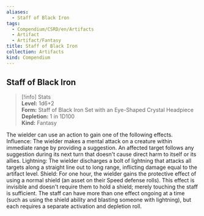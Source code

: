 ```yaml
---
aliases:
  - Staff of Black Iron
tags:
  - Compendium/CSRD/en/Artifacts
  - Artifact
  - Artifact/Fantasy
title: Staff of Black Iron
collection: Artifacts
kind: Compendium
---
```

## Staff of Black Iron  
>[!info] Stats  
> **Level:** 1d6+2  
> **Form:** Staff of Black Iron Set with an Eye-Shaped Crystal Headpiece  
> **Depletion:** 1 in 1D100  
> **Kind:** Fantasy
  
The wielder can use an action to gain one of the following effects. Influence: The wielder makes a mental attack on a creature within immediate range by providing a suggestion. An affected target follows any suggestion during its next turn that doesn't cause direct harm to itself or its allies. Lightning: The wielder discharges a bolt of lightning that attacks all targets along a straight line out to long range, inflicting damage equal to the artifact level. Shield: For one hour, the wielder gains the protective effect of using a normal shield (an asset on their Speed defense rolls). This effect is invisible and doesn't require them to hold a shield; merely touching the staff is sufficient. The staff can have more than one effect ongoing at a time (such as using the shield ability and blasting someone with lightning), but each requires a separate activation and depletion roll.